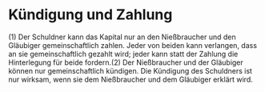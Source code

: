 # Kündigung und Zahlung

(1) Der Schuldner kann das Kapital nur an den Nießbraucher und den Gläubiger gemeinschaftlich zahlen. Jeder von beiden kann verlangen, dass an sie gemeinschaftlich gezahlt wird; jeder kann statt der Zahlung die Hinterlegung für beide fordern.(2) Der Nießbraucher und der Gläubiger können nur gemeinschaftlich kündigen. Die Kündigung des Schuldners ist nur wirksam, wenn sie dem Nießbraucher und dem Gläubiger erklärt wird. 

